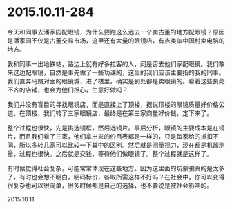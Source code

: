 2015.10.11-284
==============
今天和同事去潘家园配眼镜，为什么要跑这么远去一个卖古董的地方配眼镜？原因是潘家园不仅是古董交易市场，这里还有大量的眼镜店，有点类似中国村卖电脑的地方。

我和同事一出地铁站，路边上就有好多拉客的人，问是否去他们家配眼镜。我们敢来这边配眼镜，自然是事先做了一些功课的，这里的我们应该主要指的我的同事。我们直奔马路对面的眼镜城，进了楼里，确实是到处都是卖眼镜的。看着这些良莠不齐的店铺，也会为他们担心，生意好做吗？

我们并没有盲目的寻找眼镜店，而是直接上了顶楼，据说顶楼的眼镜质量好价格公道。在顶楼，我们转了三家眼镜店，最终是在第三家商量好价钱，定下来了。

整个过程也很快，先是挑选镜框，然后选镜片。事后分析，眼镜的主要成本是在镜片，而且我们看了三家，他们拿出来的价目表都是一样的，只是每家给的折扣不同，所以多转几家可以比较一下其中的区别。然后就是测量视力，现在都是机器测量，过程也很快。之后就是交钱，等待他们做眼镜了。整个过程就是这样了。

有时候觉得社会复杂，可能常常体现在这些地方。因为这里面的坑蒙骗真的是太多了，有时也会想不明白，明码标价，各取所需这样不好吗？在社会中，你可以变得很复杂也可以很简单，很多时候都是自己的选择，也不要说是被社会影响的。

2015.10.11